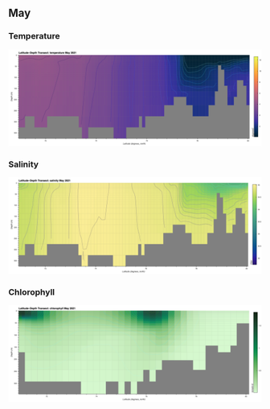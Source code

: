 ## May

### Temperature
![May Temperature](cmems_mod_arc_phy_my_topaz4_P1M/2021/May/thetao.png)

### Salinity
![May Salinity](cmems_mod_arc_phy_my_topaz4_P1M/2021/May/so.png)

### Chlorophyll
![May Chlorophyll](cmems_mod_arc_bgc_my_ecosmo_P1M/2021/May/chl.png)